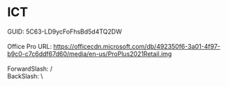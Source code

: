 # ICT

GUID: 5C63-LD9ycFoFhsBd5d4TQ2DW<BR><BR>
Office Pro URL: https://officecdn.microsoft.com/db/492350f6-3a01-4f97-b9c0-c7c6ddf67d60/media/en-us/ProPlus2021Retail.img<BR><BR>
ForwardSlash: /<BR>
BackSlash: \\
